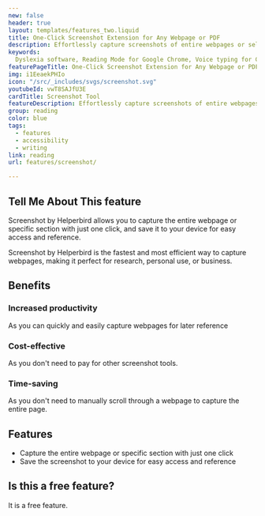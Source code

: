 ```yaml
---
new: false
header: true
layout: templates/features_two.liquid
title: One-Click Screenshot Extension for Any Webpage or PDF
description: Effortlessly capture screenshots of entire webpages or select specific areas with Helperbird's Screenshot Tool. Save your captures directly to your device for quick access and future reference.
keywords:
  Dyslexia software, Reading Mode for Google Chrome, Voice typing for Chrome, Text to speech for Chrome, text reader, Immersive Reader, dyslexia fonts, accessibility software, dyslexia software, Helperbird for Edge, Helperbird for Firefox, Helperbird for Chrome, Opendyslexic for Chrome, OpenDyslexic
featurePageTitle: One-Click Screenshot Extension for Any Webpage or PDF
img: i1EeaekPHIo
icon: "/src/_includes/svgs/screenshot.svg"
youtubeId: vwT8SAJfU3E
cardTitle: Screenshot Tool
featureDescription: Effortlessly capture screenshots of entire webpages or select specific areas with Helperbird's Screenshot Tool. Save your captures directly to your device for quick access and future reference.
group: reading
color: blue
tags:
  - features
  - accessibility
  - writing
link: reading
url: features/screenshot/

---
```


## Tell Me About This feature

Screenshot by Helperbird allows you to capture the entire webpage or specific section with just one click, and save it to your device for easy access and reference. 

Screenshot by Helperbird is the fastest and most efficient way to capture webpages, making it perfect for research, personal use, or business.


## Benefits

### Increased productivity
As you can quickly and easily capture webpages for later reference

### Cost-effective
As you don't need to pay for other screenshot tools.

### Time-saving
As you don't need to manually scroll through a webpage to capture the entire page.

## Features

- Capture the entire webpage or specific section with just one click
- Save the screenshot to your device for easy access and reference

## Is this a free feature?
It is a free feature.